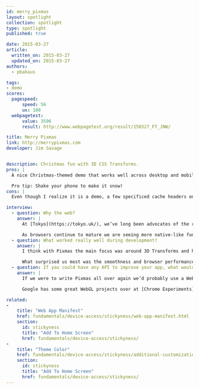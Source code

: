 ```yaml
---
id: merry_pixmas
layout: spotlight
collection: spotlight
type: spotlight
published: true

date: 2015-03-27
article:
  written_on: 2015-03-27
  updated_on: 2015-03-27
authors:
  - pbakaus

tags: 
- demo
scores:
  pagespeed:
      speed: 56
      ux: 100
  webpagetest:
      value: 3596
      result: http://www.webpagetest.org/result/150327_FT_JNW/

title: Merry Pixmas
link: http://merrypixmas.com
developer: Jim Savage


description: Christmas fun with 3D CSS Transforms.
pros: |
  A nice Christmas-themed demo that works well across desktop and mobile. It even comes with brand new theme color support, and a Web manifest for a home screen experience that launches full screen.

  Pro tip: Shake your phone to make it snow!
cons: |
  Even though I realize it is a demo, a few specificed cache headers on assets and non-render-blocking JavaScript could have improved the perceived load time quite a bit.

interview:
  - question: Why the web?
    answer: |
      At [Tokyo](https://tokyo.uk/), we’ve long been advocates of the responsive and mobile web, rather than native for the sake of it. Pixmas was a result of HTML5 & CSS3 experimentation during down time in-between projects. We are always trying out new things to keep our knowledge current; so naturally, for our team of front-end developers, any research would have been web focused as opposed to a native platform.

      As browsers continue to mature we are seeing more native-like functionality; functions that were only ever available through native development such as geolocation, camera access, local database storage etc which all contribute to an overall native-like experience for the user but with the benefits of cross-platform and fast iteration development. Of course native development still has its advantages and when tackling a new project, a lot of consideration is taken for both web & native options. It probably sounds obvious, but for our clients, it’s important we recommend the best platform for the job, rather than shoehorn every project into whichever we prefer to code for.
  - question: What worked really well during development?
    answer: |
      I think with Pixmas the main focus was around 3D Transforms and how far we could really push CSS, so the pixelated illustrative style worked really well in the browser, and as any front-end developer will tell you a browser's natural behaviour is square friendly! So basing the overall style and 3D math around square based problems worked really well. Building a cube with 3D transforms & HTML is much easier than any other primitive shape. However the interaction and animations took us a little trial and error to smooth out.

      What surprised us most was the smoothness and browser performance of the 3D on mobile platforms, particularly in the lesser known Android devices. 
  - question: If you could have any API to improve your app, what would it be?
    answer: |
      If we were to write Pixmas all over again we’d probably use a WebGL based API. While it was fun manipulating HTML DOM elements in 3D via CSS, the real power for web based 3D has to be a dedicated hardware-accelerated technology like WebGL. CSS 3D is fine for basic webpage effects and transitions but we definitely hit a limitation in browser performance when coding Pixmas.

      Google has some great WebGL projects over at [Chrome Experiments](https://www.chromeexperiments.com/webgl).

related:
-
    title: "Web App Manifest"
    href: fundamentals/device-access/stickyness/web-app-manifest.html
    section:
      id: stickyness
      title: "Add To Home Screen"
      href: fundamentals/device-access/stickyness/
-
    title: "Theme Color"
    href: fundamentals/device-access/stickyness/additional-customizations.html
    section:
      id: stickyness
      title: "Add To Home Screen"
      href: fundamentals/device-access/stickyness/
---
```

